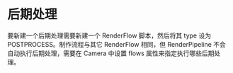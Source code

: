 # 后期处理

要新建一个后期处理需要新建一个 RenderFlow 脚本，然后将其 type 设为 POSTPROCESS。制作流程与其它 RenderFlow 相同，但 RenderPipeline 不会自动执行后期处理，需要在 Camera 中设置 flows 属性来指定执行哪些后期处理。
